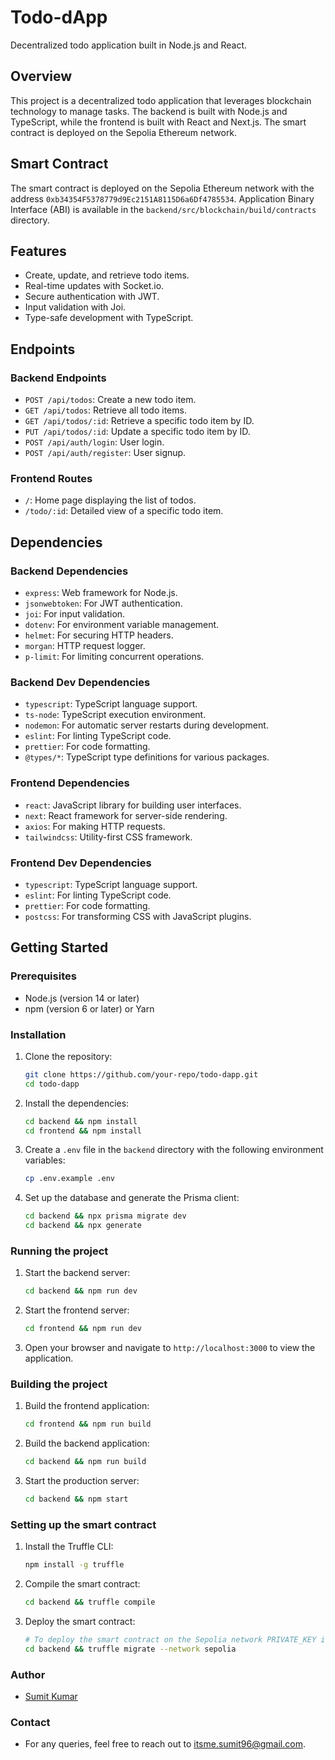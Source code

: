# Todo-dApp
Decentralized todo application built in Node.js and React.

## Overview
This project is a decentralized todo application that leverages blockchain technology to manage tasks. The backend is built with Node.js and TypeScript, while the frontend is built with React and Next.js. The smart contract is deployed on the Sepolia Ethereum network.

## Smart Contract
The smart contract is deployed on the Sepolia Ethereum network with the address `0xb34354F5378779d9Ec2151A8115D6a6Df4785534`.
Application Binary Interface (ABI) is available in the `backend/src/blockchain/build/contracts` directory.

## Features
- Create, update, and retrieve todo items.
- Real-time updates with Socket.io.
- Secure authentication with JWT.
- Input validation with Joi.
- Type-safe development with TypeScript.

## Endpoints

### Backend Endpoints
- `POST /api/todos`: Create a new todo item.
- `GET /api/todos`: Retrieve all todo items.
- `GET /api/todos/:id`: Retrieve a specific todo item by ID.
- `PUT /api/todos/:id`: Update a specific todo item by ID.
- `POST /api/auth/login`: User login.
- `POST /api/auth/register`: User signup.

### Frontend Routes
- `/`: Home page displaying the list of todos.
- `/todo/:id`: Detailed view of a specific todo item.

## Dependencies

### Backend Dependencies
- `express`: Web framework for Node.js.
- `jsonwebtoken`: For JWT authentication.
- `joi`: For input validation.
- `dotenv`: For environment variable management.
- `helmet`: For securing HTTP headers.
- `morgan`: HTTP request logger.
- `p-limit`: For limiting concurrent operations.

### Backend Dev Dependencies
- `typescript`: TypeScript language support.
- `ts-node`: TypeScript execution environment.
- `nodemon`: For automatic server restarts during development.
- `eslint`: For linting TypeScript code.
- `prettier`: For code formatting.
- `@types/*`: TypeScript type definitions for various packages.

### Frontend Dependencies
- `react`: JavaScript library for building user interfaces.
- `next`: React framework for server-side rendering.
- `axios`: For making HTTP requests.
- `tailwindcss`: Utility-first CSS framework.

### Frontend Dev Dependencies
- `typescript`: TypeScript language support.
- `eslint`: For linting TypeScript code.
- `prettier`: For code formatting.
- `postcss`: For transforming CSS with JavaScript plugins.

## Getting Started

### Prerequisites
- Node.js (version 14 or later)
- npm (version 6 or later) or Yarn

### Installation
1. Clone the repository:
   ```sh
   git clone https://github.com/your-repo/todo-dapp.git
   cd todo-dapp
    ```
2. Install the dependencies:
    ```sh
    cd backend && npm install
    cd frontend && npm install
    ```
3. Create a `.env` file in the `backend` directory with the following environment variables:
    ```sh
    cp .env.example .env
    ```
4. Set up the database and generate the Prisma client:
    ```sh
    cd backend && npx prisma migrate dev
    cd backend && npx generate
    ```
### Running the project
1. Start the backend server:
    ```sh
    cd backend && npm run dev
    ```
2. Start the frontend server:
    ```sh
    cd frontend && npm run dev
    ```
3. Open your browser and navigate to `http://localhost:3000` to view the application.

### Building the project
1. Build the frontend application:
    ```sh
    cd frontend && npm run build
    ```
2. Build the backend application:
    ```sh
    cd backend && npm run build
    ```
3. Start the production server:
    ```sh
    cd backend && npm start
    ```
### Setting up the smart contract
1. Install the Truffle CLI:
    ```sh
    npm install -g truffle
    ```
2. Compile the smart contract:
    ```sh
    cd backend && truffle compile
    ```
3. Deploy the smart contract:
    ```sh
    # To deploy the smart contract on the Sepolia network PRIVATE_KEY in .env file should be set
    cd backend && truffle migrate --network sepolia
    ```

### Author
- [Sumit Kumar](https://github.com/Sumitkumar193)

### Contact
- For any queries, feel free to reach out to [itsme.sumit96@gmail.com](mailto:itsme.sumit96@gmail.com).